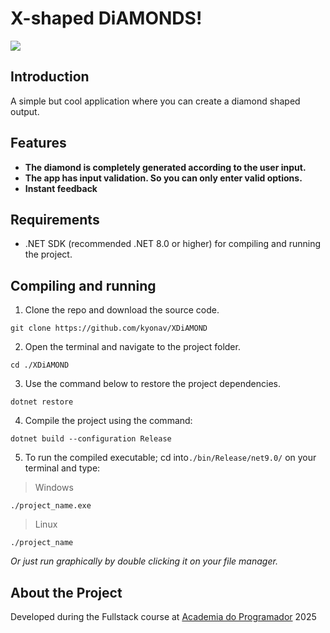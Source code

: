 # X-shaped DiAMONDS!

![](https://i.imgur.com/Q6Sz0FT.gif)

## Introduction

A simple but cool application where you can create a diamond shaped output.

## Features

- **The diamond is completely generated according to the user input.**
- **The app has input validation. So you can only enter valid options.** 
- **Instant feedback**

## Requirements

- .NET SDK (recommended .NET 8.0 or higher) for compiling and running the project.

## Compiling and running

1. Clone the repo and download the source code.
```
git clone https://github.com/kyonav/XDiAMOND
```

2. Open the terminal and navigate to the project folder.
```
cd ./XDiAMOND
```

3. Use the command below to restore the project dependencies.

```
dotnet restore
```

4. Compile the project using the command:

```
dotnet build --configuration Release
```

5. To run the compiled executable; cd into`./bin/Release/net9.0/` on your terminal and type:

> Windows
```
./project_name.exe
```

> Linux
```
./project_name
```

*Or just run graphically by double clicking it on your file manager.*

## About the Project

Developed during the Fullstack course at [Academia do Programador](https://www.academiadoprogramador.net) 2025